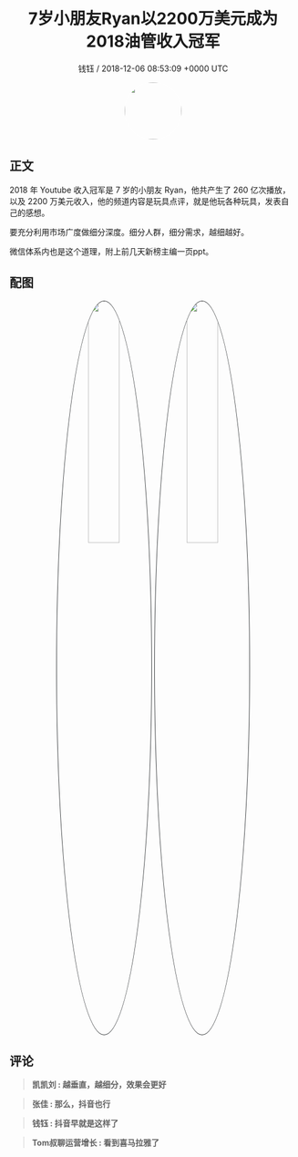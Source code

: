 <h1 align="center">7岁小朋友Ryan以2200万美元成为2018油管收入冠军</h1>
<p align="center">
    <a>钱钰 / 2018-12-06 08:53:09 &#43;0000 UTC</a>
</p>

<div align="center">
    <img src="https://images.zsxq.com/FsGW9ZnKn188G6GlQeMFz7QYwNqM?e=1590940799&amp;token=kIxbL07-8jAj8w1n4s9zv64FuZZNEATmlU_Vm6zD:w4vMkFlaBBxamyfYHkzfApiogDk=" width="100" height="100" style="border:1px solid;border-radius:50%; color:#ffffff"/>
</div>

## 正文

<div>
2018 年 Youtube 收入冠军是 7 岁的小朋友 Ryan，他共产生了 260 亿次播放，以及 2200 万美元收入，他的频道内容是玩具点评，就是他玩各种玩具，发表自己的感想。

要充分利用市场广度做细分深度。细分人群，细分需求，越细越好。

微信体系内也是这个道理，附上前几天新榜主编一页ppt。
</div>

## 配图
<div class="image" align="center">

<img src="https://images.zsxq.com/FoQhbjbQo9NYrWA_ibJhN3lmdhUz?imageMogr2/auto-orient/thumbnail/800x/format/jpg/blur/1x0/quality/75&amp;e=1590940799&amp;token=kIxbL07-8jAj8w1n4s9zv64FuZZNEATmlU_Vm6zD:Cv18DNMqHQkT5qpouWmTifdh5mc=" width="33%" height="33%" style="border:1px solid;border-radius:50%; color:#3c3f41"/>

<img src="https://images.zsxq.com/FvOHDR7zGe-ONzxET6ZyxMo_K47Y?imageMogr2/auto-orient/thumbnail/800x/format/jpg/blur/1x0/quality/75&amp;e=1590940799&amp;token=kIxbL07-8jAj8w1n4s9zv64FuZZNEATmlU_Vm6zD:hlPSTrmsEP1ih4XX3iVn0u4ALFE=" width="33%" height="33%" style="border:1px solid;border-radius:50%; color:#3c3f41"/>

</div>

## 评论

<div align="left">
<div>

<blockquote >
<span> <strong>凯凯刘 : 越垂直，越细分，效果会更好 </strong></span>
</blockquote>

<blockquote >
<span> <strong>张佳 : 那么，抖音也行 </strong></span>
</blockquote>

<blockquote >
<span> <strong>钱钰 : 抖音早就是这样了 </strong></span>
</blockquote>

<blockquote >
<span> <strong>Tom叔聊运营增长 : 看到喜马拉雅了 </strong></span>
</blockquote>

</div>
</div>